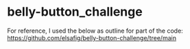 # belly-button_challenge

For reference, I used the below as outline for part of the code:
https://github.com/elsafig/belly-button-challenge/tree/main 

